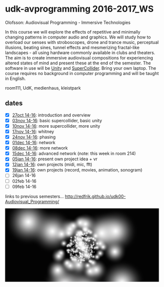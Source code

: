 udk-avprogramming 2016-2017_WS
=========================

Olofsson: Audiovisual Programming - Immersive Technologies

In this course we will explore the effects of repetitive and minimally changing patterns in computer audio and graphics. We will study how to overload our senses with stroboscopes, drone and trance music, perceptual illusions, beating sines, tunnel effects and mesmerizing fractal-like landscapes - all using hardware commonly available in clubs and theaters. The aim is to create immersive audiovisual compositions for experiencing altered states of mind and present these at the end of the semester. The software in use will be [Unity](http://unity3d.com) and [SuperCollider](http://supercollider.github.io). Bring your own laptop.
The course requires no background in computer programming and will be taught in English.

room111, UdK, medienhaus, kleistpark

dates
-----

- [x] [27oct 14-16](https://github.com/redFrik/udk16-Immersive_Technologies/tree/master/udk161027): introduction and overview
- [x] [03nov 14-16](https://github.com/redFrik/udk16-Immersive_Technologies/tree/master/udk161103): basic supercollider, basic unity
- [x] [10nov 14-16](https://github.com/redFrik/udk16-Immersive_Technologies/tree/master/udk161110): more supercollider, more unity
- [x] [17nov 14-16](https://github.com/redFrik/udk16-Immersive_Technologies/tree/master/udk161117): whitney
- [x] [24nov 14-16](https://github.com/redFrik/udk16-Immersive_Technologies/tree/master/udk161124): phasing
- [x] [01dec 14-16](https://github.com/redFrik/udk16-Immersive_Technologies/tree/master/udk161201): network
- [x] [08dec 14-16](https://github.com/redFrik/udk16-Immersive_Technologies/tree/master/udk161208): more network
- [x] [15dec 14-16](https://github.com/redFrik/udk16-Immersive_Technologies/tree/master/udk161215): advanced network (note: this week in room 214)
- [x] [05jan 14-16](https://github.com/redFrik/udk16-Immersive_Technologies/tree/master/udk170105): present own project idea + vr
- [x] [12jan 14-16](https://github.com/redFrik/udk16-Immersive_Technologies/tree/master/udk170112): own projects (midi, mic, fft)
- [x] [19jan 14-16](https://github.com/redFrik/udk16-Immersive_Technologies/tree/master/udk170119): own projects (record, movies, animation, sonogram)
- [ ] 26jan 14-16
- [ ] 02feb 14-16
- [ ] 09feb 14-16

links to previous semesters... <http://redfrik.github.io/udk00-Audiovisual_Programming/>

![Immersive_Technologies](Immersive_Technologies.png?raw=true "Immersive_Technologies")
